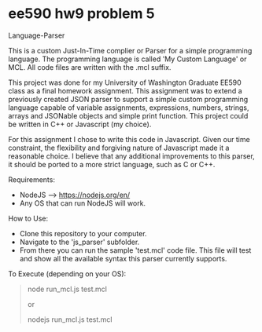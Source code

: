 # ee590 hw9 problem 5

Language-Parser

This is a custom Just-In-Time complier or Parser for a simple programming language.  The programming language is called 'My Custom Language' or MCL. All code files are written with the .mcl suffix.

This project was done for my University of Washington Graduate EE590 class as a final homework assignment. This assignment was to extend a previously created JSON parser to support a simple custom programming language capable of variable assignments, expressions, numbers, strings, arrays and JSONable objects and simple print function. This project could be written in C++ or Javascript (my choice).

For this assignment I chose to write this code in Javascript. Given our time constraint, the flexibility and forgiving nature of Javascript made it a reasonable choice. I believe that any additional improvements to this parser, it should be ported to a more strict language, such as C or C++.

Requirements:
* NodeJS --> https://nodejs.org/en/
* Any OS that can run NodeJS will work.

How to Use:
* Clone this repository to your computer.
* Navigate to the 'js_parser' subfolder.
* From there you can run the sample 'test.mcl' code file. This file will test and show all the available syntax this parser currently supports.

To Execute (depending on your OS):
> node run_mcl.js test.mcl
>
> or
>
> nodejs run_mcl.js test.mcl
